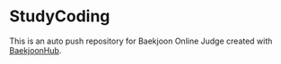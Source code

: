 # StudyCoding
This is an auto push repository for Baekjoon Online Judge created with [BaekjoonHub](https://github.com/BaekjoonHub/BaekjoonHub).
